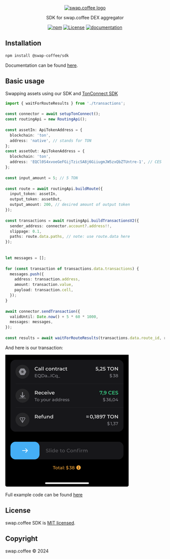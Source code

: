 <p align="center">
  <a href="https://swap.coffee" target="blank"><img src="https://avatars.githubusercontent.com/u/171727895?s=400&u=f6a9b30455abed8c09dc7d4e6108eb21d0715ade&v=4" width="130" alt="swap.coffee logo" /></a>
</p>

<p align="center">SDK for swap.coffee DEX aggregator</p>

<p align="center">
<a href="https://www.npmjs.com/package/@swap-coffee/sdk"><img alt="npm" src="https://img.shields.io/npm/v/%40swap-coffee%2Fsdk?labelColor=%23fffff&color=%233e1c00"></a>
<a href="https://opensource.org/licenses/mit"><img alt="License" src="https://img.shields.io/badge/license-MIT-blue"></a>
<a href="https://docs.swap.coffee"><img alt="documentation" src="https://img.shields.io/badge/documentation-yes-brightgreen"></a>
</p>

## Installation

```bash
npm install @swap-coffee/sdk
```

Documentation can be found [here](https://docs.swap.coffee).


## Basic usage

Swapping assets using our SDK and [TonConnect SDK](https://www.npmjs.com/package/@tonconnect/sdk)

```typescript
import { waitForRouteResults } from './transactions';

const connector = await setupTonConnect();
const routingApi = new RoutingApi();

const assetIn: ApiTokenAddress = {
  blockchain: 'ton',
  address: 'native', // stands for TON
};
const assetOut: ApiTokenAddress = {
  blockchain: 'ton',
  address: 'EQCl0S4xvoeGeFGijTzicSA8j6GiiugmJW5zxQbZTUntre-1', // CES
};

const input_amount = 5; // 5 TON

const route = await routingApi.buildRoute({
  input_token: assetIn,
  output_token: assetOut,
  output_amount: 200, // desired amount of output token
});

const transactions = await routingApi.buildTransactionsV2({
  sender_address: connector.account?.address!!,
  slippage: 0.1,
  paths: route.data.paths, // note: use route.data here
});


let messages = [];

for (const transaction of transactions.data.transactions) {
  messages.push({
    address: transaction.address,
    amount: transaction.value,
    payload: transaction.cell,
  });
}

await connector.sendTransaction({
  validUntil: Date.now() + 5 * 60 * 1000,
  messages: messages,
});

const results = await waitForRouteResults(transactions.data.route_id, routingApi);
```
And here is our transaction:

![img.png](assets/img.png)

Full example code can be found [here](examples/swap.ts)

## License

swap.coffee SDK is [MIT licensed](LICENSE).

## Copyright

swap.coffee &copy; 2024